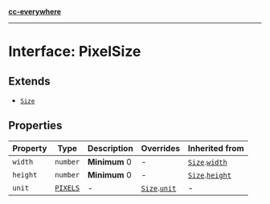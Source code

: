 [**cc-everywhere**](../../../../../index.md)

***

# Interface: PixelSize

## Extends

- [`Size`](size.md)

## Properties

| Property | Type | Description | Overrides | Inherited from |
| ------ | ------ | ------ | ------ | ------ |
| `width` | `number` | **Minimum** 0 | - | [`Size`](../../asset-types/interfaces/size.md).[`width`](../../asset-types/interfaces/size.md#width) |
| `height` | `number` | **Minimum** 0 | - | [`Size`](../../asset-types/interfaces/size.md).[`height`](../../asset-types/interfaces/size.md#height) |
| `unit` | [`PIXELS`](../../asset-types/enumerations/size-unit.md#pixels) | - | [`Size`](../../asset-types/interfaces/size.md).[`unit`](../../asset-types/interfaces/size.md#unit) | - |

